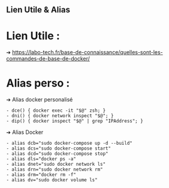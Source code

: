 ## Lien Utile & Alias 

# Lien Utile :

➔ https://labo-tech.fr/base-de-connaissance/quelles-sont-les-commandes-de-base-de-docker/


# Alias perso :

➔ Alias docker personalisé

    - dce() { docker exec -it "$@" zsh; }
    - dni() { docker network inspect "$@"; }
    - dip() { docker inspect "$@" | grep "IPAddress"; }


➔ Alias Docker

    - alias dcb="sudo docker-compose up -d --build"
    - alias dcs="sudo docker-compose start"
    - alias dcd="sudo docker-compose stop"
    - alias dls="docker ps -a"
    - alias dnet="sudo docker network ls"
    - alias drn="sudo docker network rm"
    - alias drm="docker rm -f"
    - alias dv="sudo docker volume ls"
